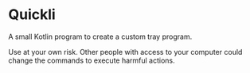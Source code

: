 # Quickli

A small Kotlin program to create a custom tray program.

Use at your own risk. Other people with access to your computer could change the commands to execute harmful actions.
